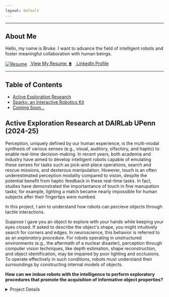 ```yaml
---
layout: default
---
```

---
## About Me  
Hello, my name is Bruke. I want to advance the field of intelligent robots and foster meaningful collaboration with human beings.

<!-- <iframe src="assets/resume.pdf" width="100%" height="600px">
    This browser does not support PDFs. Please download the PDF to view it: 
    <a href="assets/resume.pdf">Download PDF</a>.
</iframe> -->
<div class="button-container">
  <a href="/resume/" class="resume-button">
    <img src="https://upload.wikimedia.org/wikipedia/commons/8/87/PDF_file_icon.svg" alt="Resume" style="width: 16px; height: 16px; vertical-align: middle; margin-right: 8px;">
    View My Resume
  </a>

  <a href="https://www.linkedin.com/in/bruke-baraki-268211205/" class="resume-button" target="_blank">
    <img src="/assets/LinkedIn-Icon-Black-Logo.wine.svg" alt="LinkedIn" style="width: 16px; height: 16px; vertical-align: middle; margin-right: 8px;">
    LinkedIn Profile
  </a>
</div>

---

## Table of Contents
<ul class="toc">
  <li><a href="#research">Active Exploration Research</a></li>
  <li><a href="#sparky">Sparky: an Interactive Robotics Kit</a></li>
  <li><a href="#meam517">Coming Soon...</a></li>
</ul>

## Active Exploration Research at DAIRLab UPenn (2024-25)  <a id="research"></a>

Perception, uniquely defined by our human experience, is the multi-modal synthesis of various senses (e.g., visual, auditory, olfactory, and haptic) to enable real-time decision-making. In recent years, both academia and industry have aimed to develop intelligent robots capable of emulating these senses for tasks such as pick-and-place operations, search and rescue missions, and dexterous manipulation. However, touch is an often underestimated perception modality compared to vision, despite the potential benefit from haptic feedback in these real-time tasks. In fact, studies have demonstrated the importantance of touch in fine manupation tasks; for example, lighting a match became nearly impossible for human subjects after their fingertips were numbed.
 
In this project, I aim to understand how robots can percieve objects through tactile interactions. 

Suppose I gave you an object to explore with your hands while keeping your eyes closed. If asked to describe the object's shape, you might intuitively search for corners and edges. In neuroscience, this behavior is referred to as an _exploratory procedure_. For robots operating in unstructured environments (e.g., the aftermath of a nuclear disaster), perception through computer vision techniques, like depth estimation, shape reconstruction, and object identification, may be impaired by poor lighting and occlusions. To operate effectively in such conditions, robots must understand their surroundings by constructing internal models of objects.

**How can we imbue robots with the intelligence to perform exploratory procedures that promote the acquisition of informative object properties?**



<details class="accordion">
  <summary>Project Details</summary>
  <p>
    <!-- ContactNets created a framework for modeling the discontinuities in contact dynamics.
    $$
    \large
    \begin{equation}
    \frac{M}{\Delta t} (v_{i+1}-v_{i}) = J_{i}^{T} \lambda_{i} - Mg
    \end{equation}
    $$

    Penalize any deviations from Newton's 2nd law. Note that the $M^{-1}$-norm squared is used to maintain units of m/s/s.

    $$
    \large
    \begin{equation}
    l_{1}(x_{i},\lambda_{i})=||M(v_{i+1}-v_{i} -g) - J_{i}^{T} \lambda_{i}||^2_{M^{-1}}  
    \end{equation}  
    $$ -->
  </p>
</details>

---
## Sparky: an Interactive Robotics Kit (2023-24) <a id="sparky"></a>  

Students, motivated by our shared experience of limited access to early STEM education, aimed to address STEM engagement disparities. For our senior design project, we developed Sparky, a hands-on robotics kit that doubles as an affordable, educational assistant. **To enable real-time social interaction, we integrated large language models (LLMs)**.


In this framework, the GPT-4 LLM translated natural language into coordinated robot actions,
including motion, speech, and facial expressions (e.g., ’Hey Sparky, move forward and explain the
water cycle’). I implemented the finite set of actions, sending low-level signals to its arms, face,
and drive train. Furthermore, having designed the hardware (i.e., mechatronic system and circuit
board) myself, I implemented safety features for electric hazards in the assembly process.
The engagement in user testing demonstrated the positive impact of assistive robots on the
human psyche. This experience was very meaningful to me and helped shaped my mission of making intelligent robot partners.

<iframe width="560" height="315" 
        src="https://www.youtube.com/embed/gEysf9Bl_84" 
        title="YouTube video player" 
        frameborder="0" 
        allow="accelerometer; autoplay; clipboard-write; encrypted-media; gyroscope; picture-in-picture" 
        allowfullscreen>
</iframe>
---
## Trajectory Optimization for a Unicycle (2023-24) <a id="meam517">   

Stay Tuned ...

<!-- Text can be **bold**, _italic_, or ~~strikethrough~~.

Starting at time $T$, the robot executes a trajectory from $T$ to $T+H$.    
  
Observation with process noise:  
  
The dynamics is described as follows:  


To run the test: sudo bundle exec jekyll serve

[Link to another page](./another-page.html).

There should be whitespace between paragraphs.

There should be whitespace between paragraphs. We recommend including a README, or a file with information about your project.

# Header 1

This is a normal paragraph following a header. GitHub is a code hosting platform for version control and collaboration. It lets you and others work together on projects from anywhere.

## Header 2

> This is a blockquote following a header.
>
> When something is important enough, you do it even if the odds are not in your favor.

### Header 3

```js
// Javascript code with syntax highlighting.
var fun = function lang(l) {
  dateformat.i18n = require('./lang/' + l)
  return true;
}
```

```ruby
# Ruby code with syntax highlighting
GitHubPages::Dependencies.gems.each do |gem, version|
  s.add_dependency(gem, "= #{version}")
end
```

#### Header 4

*   This is an unordered list following a header.
*   This is an unordered list following a header.
*   This is an unordered list following a header.

##### Header 5

1.  This is an ordered list following a header.
2.  This is an ordered list following a header.
3.  This is an ordered list following a header.

###### Header 6

| head1        | head two          | three |
|:-------------|:------------------|:------|
| ok           | good swedish fish | nice  |
| out of stock | good and plenty   | nice  |
| ok           | good `oreos`      | hmm   |
| ok           | good `zoute` drop | yumm  |

### There's a horizontal rule below this.

* * *

### Here is an unordered list:

*   Item foo
*   Item bar
*   Item baz
*   Item zip

### And an ordered list:

1.  Item one
1.  Item two
1.  Item three
1.  Item four

### And a nested list:

- level 1 item
  - level 2 item
  - level 2 item
    - level 3 item
    - level 3 item
- level 1 item
  - level 2 item
  - level 2 item
  - level 2 item
- level 1 item
  - level 2 item
  - level 2 item
- level 1 item

### Small image

![Octocat](https://github.githubassets.com/images/icons/emoji/octocat.png)

### Large image

![Branching](https://guides.github.com/activities/hello-world/branching.png)


### Definition lists can be used with HTML syntax.

<dl>
<dt>Name</dt>
<dd>Godzilla</dd>
<dt>Born</dt>
<dd>1952</dd>
<dt>Birthplace</dt>
<dd>Japan</dd>
<dt>Color</dt>
<dd>Green</dd>
</dl>

```
Long, single-line code blocks should not wrap. They should horizontally scroll if they are too long. This line should be long enough to demonstrate this.
```

```
The final element.
``` -->
